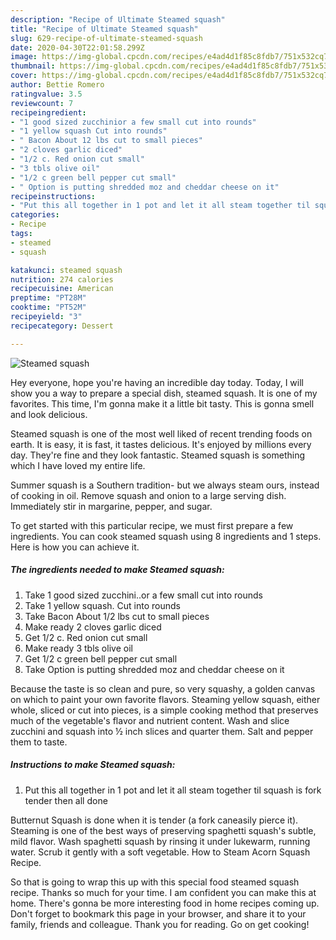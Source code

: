 ```yaml
---
description: "Recipe of Ultimate Steamed squash"
title: "Recipe of Ultimate Steamed squash"
slug: 629-recipe-of-ultimate-steamed-squash
date: 2020-04-30T22:01:58.299Z
image: https://img-global.cpcdn.com/recipes/e4ad4d1f85c8fdb7/751x532cq70/steamed-squash-recipe-main-photo.jpg
thumbnail: https://img-global.cpcdn.com/recipes/e4ad4d1f85c8fdb7/751x532cq70/steamed-squash-recipe-main-photo.jpg
cover: https://img-global.cpcdn.com/recipes/e4ad4d1f85c8fdb7/751x532cq70/steamed-squash-recipe-main-photo.jpg
author: Bettie Romero
ratingvalue: 3.5
reviewcount: 7
recipeingredient:
- "1 good sized zucchinior a few small cut into rounds"
- "1 yellow squash Cut into rounds"
- " Bacon About 12 lbs cut to small pieces"
- "2 cloves garlic diced"
- "1/2 c. Red onion cut small"
- "3 tbls olive oil"
- "1/2 c green bell pepper cut small"
- " Option is putting shredded moz and cheddar cheese on it"
recipeinstructions:
- "Put this all together in 1 pot and let it all steam together til squash is fork tender then all done"
categories:
- Recipe
tags:
- steamed
- squash

katakunci: steamed squash 
nutrition: 274 calories
recipecuisine: American
preptime: "PT28M"
cooktime: "PT52M"
recipeyield: "3"
recipecategory: Dessert

---
```



![Steamed squash](https://img-global.cpcdn.com/recipes/e4ad4d1f85c8fdb7/751x532cq70/steamed-squash-recipe-main-photo.jpg)

Hey everyone, hope you're having an incredible day today. Today, I will show you a way to prepare a special dish, steamed squash. It is one of my favorites. This time, I'm gonna make it a little bit tasty. This is gonna smell and look delicious.

Steamed squash is one of the most well liked of recent trending foods on earth. It is easy, it is fast, it tastes delicious. It's enjoyed by millions every day. They're fine and they look fantastic. Steamed squash is something which I have loved my entire life.

Summer squash is a Southern tradition- but we always steam ours, instead of cooking in oil. Remove squash and onion to a large serving dish. Immediately stir in margarine, pepper, and sugar.


To get started with this particular recipe, we must first prepare a few ingredients. You can cook steamed squash using 8 ingredients and 1 steps. Here is how you can achieve it.

<!--inarticleads1-->

##### The ingredients needed to make Steamed squash:

1. Take 1 good sized zucchini..or a few small cut into rounds
1. Take 1 yellow squash. Cut into rounds
1. Take  Bacon About 1/2 lbs cut to small pieces
1. Make ready 2 cloves garlic diced
1. Get 1/2 c. Red onion cut small
1. Make ready 3 tbls olive oil
1. Get 1/2 c green bell pepper cut small
1. Take  Option is putting shredded moz and cheddar cheese on it


Because the taste is so clean and pure, so very squashy, a golden canvas on which to paint your own favorite flavors. Steaming yellow squash, either whole, sliced or cut into pieces, is a simple cooking method that preserves much of the vegetable&#39;s flavor and nutrient content. Wash and slice zucchini and squash into ½ inch slices and quarter them. Salt and pepper them to taste. 

<!--inarticleads2-->

##### Instructions to make Steamed squash:

1. Put this all together in 1 pot and let it all steam together til squash is fork tender then all done


Butternut Squash is done when it is tender (a fork caneasily pierce it). Steaming is one of the best ways of preserving spaghetti squash&#39;s subtle, mild flavor. Wash spaghetti squash by rinsing it under lukewarm, running water. Scrub it gently with a soft vegetable. How to Steam Acorn Squash Recipe. 

So that is going to wrap this up with this special food steamed squash recipe. Thanks so much for your time. I am confident you can make this at home. There's gonna be more interesting food in home recipes coming up. Don't forget to bookmark this page in your browser, and share it to your family, friends and colleague. Thank you for reading. Go on get cooking!
